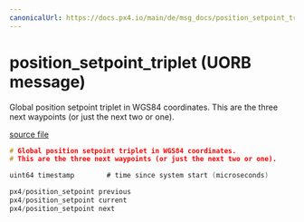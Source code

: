 ```yaml
---
canonicalUrl: https://docs.px4.io/main/de/msg_docs/position_setpoint_triplet
---
```


# position_setpoint_triplet (UORB message)

Global position setpoint triplet in WGS84 coordinates. This are the three next waypoints (or just the next two or one).

[source file](https://github.com/PX4/PX4-Autopilot/blob/release/1.13/msg/position_setpoint_triplet.msg)

```c
# Global position setpoint triplet in WGS84 coordinates.
# This are the three next waypoints (or just the next two or one).

uint64 timestamp        # time since system start (microseconds)

px4/position_setpoint previous
px4/position_setpoint current
px4/position_setpoint next

```
